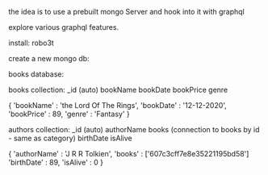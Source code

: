 the idea is to use a prebuilt mongo Server
and hook into it with graphql

explore various graphql features.

install:
robo3t

create a new mongo db:

books database:

books collection:
_id (auto)
bookName
bookDate
bookPrice
genre

{
  'bookName' : 'the Lord Of The Rings',
   'bookDate' : '12-12-2020',
    'bookPrice' : 89,
    'genre' : 'Fantasy'
}

authors collection:
_id (auto)
authorName
books (connection to books by id - same as category)
birthDate
isAlive

{
  'authorName' : 'J R R Tolkien',
   'books' : ['607c3cff7e8e35221195bd58']
    'birthDate' : 89,
    'isAlive' : 0
}


